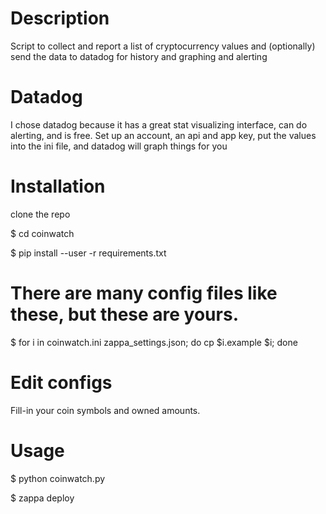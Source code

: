 # Description
Script to collect and report a list of cryptocurrency values and (optionally) send the data to datadog for history and graphing and alerting

# Datadog
I chose datadog because it has a great stat visualizing interface, can do alerting, and is free. 
Set up an account, an api and app key, put the values into the ini file, and datadog will graph things for you

# Installation

clone the repo

$ cd coinwatch

$ pip install --user -r requirements.txt

# There are many config files like these, but these are yours.
$ for i in coinwatch.ini zappa_settings.json; do cp $i.example $i; done

# Edit configs
Fill-in your coin symbols and owned amounts.

# Usage

$ python coinwatch.py

$ zappa deploy 

